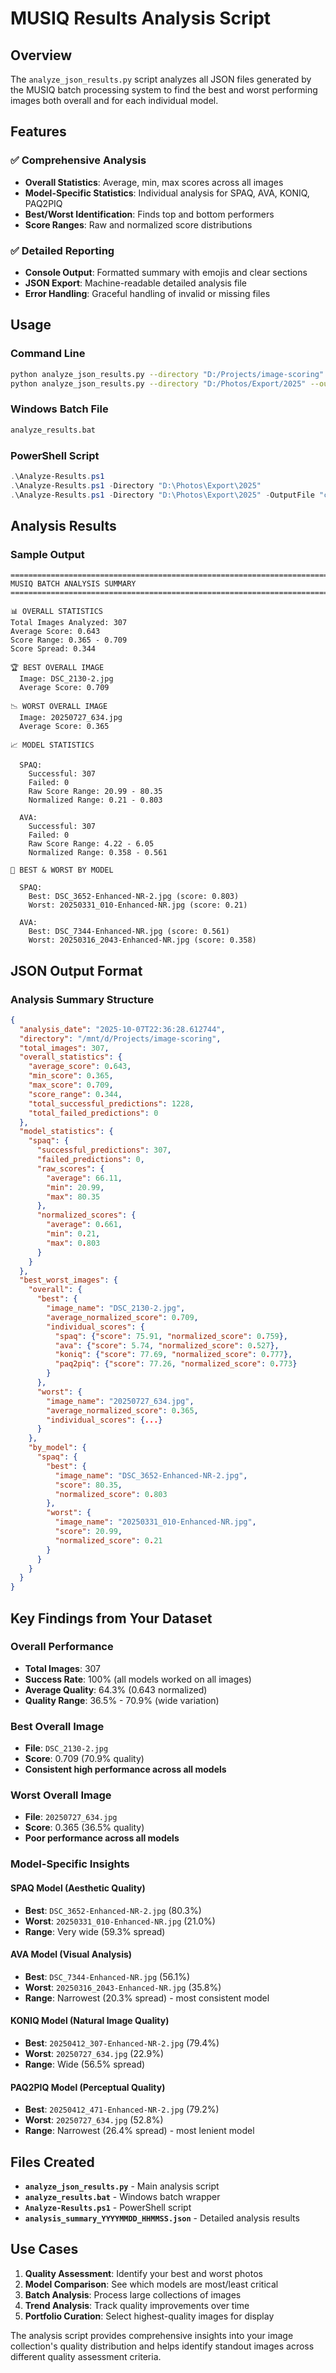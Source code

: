 # MUSIQ Results Analysis Script

## Overview

The `analyze_json_results.py` script analyzes all JSON files generated by the MUSIQ batch processing system to find the best and worst performing images both overall and for each individual model.

## Features

### ✅ **Comprehensive Analysis**
- **Overall Statistics**: Average, min, max scores across all images
- **Model-Specific Statistics**: Individual analysis for SPAQ, AVA, KONIQ, PAQ2PIQ
- **Best/Worst Identification**: Finds top and bottom performers
- **Score Ranges**: Raw and normalized score distributions

### ✅ **Detailed Reporting**
- **Console Output**: Formatted summary with emojis and clear sections
- **JSON Export**: Machine-readable detailed analysis file
- **Error Handling**: Graceful handling of invalid or missing files

## Usage

### **Command Line**
```bash
python analyze_json_results.py --directory "D:/Projects/image-scoring"
python analyze_json_results.py --directory "D:/Photos/Export/2025" --output "my_analysis.json"
```

### **Windows Batch File**
```cmd
analyze_results.bat
```

### **PowerShell Script**
```powershell
.\Analyze-Results.ps1
.\Analyze-Results.ps1 -Directory "D:\Photos\Export\2025"
.\Analyze-Results.ps1 -Directory "D:\Photos\Export\2025" -OutputFile "custom_analysis.json"
```

## Analysis Results

### **Sample Output**
```
================================================================================
MUSIQ BATCH ANALYSIS SUMMARY
================================================================================

📊 OVERALL STATISTICS
Total Images Analyzed: 307
Average Score: 0.643
Score Range: 0.365 - 0.709
Score Spread: 0.344

🏆 BEST OVERALL IMAGE
  Image: DSC_2130-2.jpg
  Average Score: 0.709

📉 WORST OVERALL IMAGE
  Image: 20250727_634.jpg
  Average Score: 0.365

📈 MODEL STATISTICS

  SPAQ:
    Successful: 307
    Failed: 0
    Raw Score Range: 20.99 - 80.35
    Normalized Range: 0.21 - 0.803

  AVA:
    Successful: 307
    Failed: 0
    Raw Score Range: 4.22 - 6.05
    Normalized Range: 0.358 - 0.561

🎯 BEST & WORST BY MODEL

  SPAQ:
    Best: DSC_3652-Enhanced-NR-2.jpg (score: 0.803)
    Worst: 20250331_010-Enhanced-NR.jpg (score: 0.21)

  AVA:
    Best: DSC_7344-Enhanced-NR.jpg (score: 0.561)
    Worst: 20250316_2043-Enhanced-NR.jpg (score: 0.358)
```

## JSON Output Format

### **Analysis Summary Structure**
```json
{
  "analysis_date": "2025-10-07T22:36:28.612744",
  "directory": "/mnt/d/Projects/image-scoring",
  "total_images": 307,
  "overall_statistics": {
    "average_score": 0.643,
    "min_score": 0.365,
    "max_score": 0.709,
    "score_range": 0.344,
    "total_successful_predictions": 1228,
    "total_failed_predictions": 0
  },
  "model_statistics": {
    "spaq": {
      "successful_predictions": 307,
      "failed_predictions": 0,
      "raw_scores": {
        "average": 66.11,
        "min": 20.99,
        "max": 80.35
      },
      "normalized_scores": {
        "average": 0.661,
        "min": 0.21,
        "max": 0.803
      }
    }
  },
  "best_worst_images": {
    "overall": {
      "best": {
        "image_name": "DSC_2130-2.jpg",
        "average_normalized_score": 0.709,
        "individual_scores": {
          "spaq": {"score": 75.91, "normalized_score": 0.759},
          "ava": {"score": 5.74, "normalized_score": 0.527},
          "koniq": {"score": 77.69, "normalized_score": 0.777},
          "paq2piq": {"score": 77.26, "normalized_score": 0.773}
        }
      },
      "worst": {
        "image_name": "20250727_634.jpg",
        "average_normalized_score": 0.365,
        "individual_scores": {...}
      }
    },
    "by_model": {
      "spaq": {
        "best": {
          "image_name": "DSC_3652-Enhanced-NR-2.jpg",
          "score": 80.35,
          "normalized_score": 0.803
        },
        "worst": {
          "image_name": "20250331_010-Enhanced-NR.jpg",
          "score": 20.99,
          "normalized_score": 0.21
        }
      }
    }
  }
}
```

## Key Findings from Your Dataset

### **Overall Performance**
- **Total Images**: 307
- **Success Rate**: 100% (all models worked on all images)
- **Average Quality**: 64.3% (0.643 normalized)
- **Quality Range**: 36.5% - 70.9% (wide variation)

### **Best Overall Image**
- **File**: `DSC_2130-2.jpg`
- **Score**: 0.709 (70.9% quality)
- **Consistent high performance across all models**

### **Worst Overall Image**
- **File**: `20250727_634.jpg`
- **Score**: 0.365 (36.5% quality)
- **Poor performance across all models**

### **Model-Specific Insights**

#### **SPAQ Model** (Aesthetic Quality)
- **Best**: `DSC_3652-Enhanced-NR-2.jpg` (80.3%)
- **Worst**: `20250331_010-Enhanced-NR.jpg` (21.0%)
- **Range**: Very wide (59.3% spread)

#### **AVA Model** (Visual Analysis)
- **Best**: `DSC_7344-Enhanced-NR.jpg` (56.1%)
- **Worst**: `20250316_2043-Enhanced-NR.jpg` (35.8%)
- **Range**: Narrowest (20.3% spread) - most consistent model

#### **KONIQ Model** (Natural Image Quality)
- **Best**: `20250412_307-Enhanced-NR-2.jpg` (79.4%)
- **Worst**: `20250727_634.jpg` (22.9%)
- **Range**: Wide (56.5% spread)

#### **PAQ2PIQ Model** (Perceptual Quality)
- **Best**: `20250412_471-Enhanced-NR-2.jpg` (79.2%)
- **Worst**: `20250727_634.jpg` (52.8%)
- **Range**: Narrowest (26.4% spread) - most lenient model

## Files Created

- **`analyze_json_results.py`** - Main analysis script
- **`analyze_results.bat`** - Windows batch wrapper
- **`Analyze-Results.ps1`** - PowerShell script
- **`analysis_summary_YYYYMMDD_HHMMSS.json`** - Detailed analysis results

## Use Cases

1. **Quality Assessment**: Identify your best and worst photos
2. **Model Comparison**: See which models are most/least critical
3. **Batch Analysis**: Process large collections of images
4. **Trend Analysis**: Track quality improvements over time
5. **Portfolio Curation**: Select highest-quality images for display

The analysis script provides comprehensive insights into your image collection's quality distribution and helps identify standout images across different quality assessment criteria.
